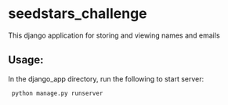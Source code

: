 # seedstars_challenge

This django application for storing and viewing names and emails


## Usage:

In the django_app directory, run the following to start server:

<code> python manage.py runserver </code>

